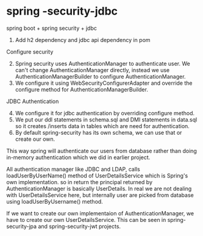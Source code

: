 # spring -security-jdbc
spring boot + spring security + jdbc

1. Add h2 dependency and jdbc api dependency in pom

Configure security

2. Spring security uses AuthenticationManager to authenticate user. We can't change AuthenticationManager directly, instead we use AuthenticationManagerBuilder
   to configure AuthenticationManager.
3. We configure it using WebSecurityConfigurerAdapter and override the configure method for AuthenticationManagerBuilder.

JDBC Authentication

4. We configure it for jdbc authentication by overriding configure method.
5. We put our ddl statements in schema.sql and DMl statements in data.sql so it creates /inserts data in tables which are need for authentication.
6. By default spring-security has its own schema, we can use that or create our own.

This way spring will authenticate our users from database rather than doing in-memory authentication which we did in earlier project.

All authentication manager like JDBC and LDAP, calls loadUserByUserName() method of UserDetailsService which is Spring's own implementation.
so in return the principal returned by AuthenticationManager is basically UserDetails.
In real we are not dealing with UserDetailsService here, but internally user are picked from database using loadUserByUsername() method.

If we want to create our own implementaion of AuthenticationManager, we have to create our own UserDetailsService.
This can be seen in spring-security-jpa and spring-security-jwt projects.

